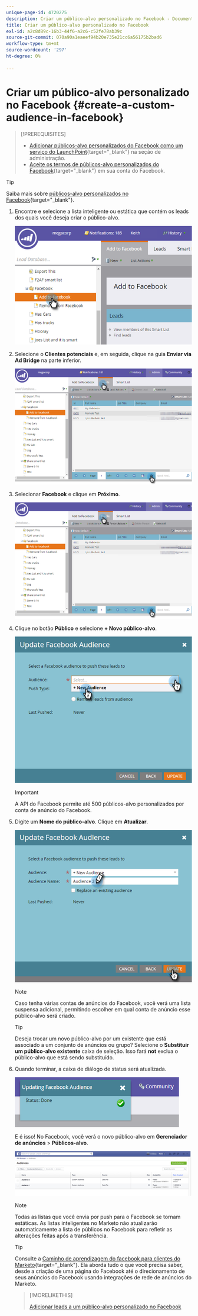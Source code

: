```yaml
---
unique-page-id: 4720275
description: Criar um público-alvo personalizado no Facebook - Documentos do Marketo - Documentação do produto
title: Criar um público-alvo personalizado no Facebook
exl-id: a2c8d89c-16b3-44f6-a2c6-c52fe78ab39c
source-git-commit: 070a90a1eaeef94b20e735e21cc6a56175b2bad6
workflow-type: tm+mt
source-wordcount: '297'
ht-degree: 0%

---
```


# Criar um público-alvo personalizado no Facebook {#create-a-custom-audience-in-facebook}

>[!PREREQUISITES]
>
>* [Adicionar públicos-alvo personalizados do Facebook como um serviço do LaunchPoint](/help/marketo/product-docs/demand-generation/ad-network-integrations/add-facebook-custom-audiences-as-a-launchpoint-service.md){target=&quot;_blank&quot;} na seção de administração.
>* [Aceite os termos de públicos-alvo personalizados do Facebook](https://www.facebook.com/ads/manage/customaudiences/tos.php){target=&quot;_blank&quot;} em sua conta do Facebook.


>[!TIP]
>
>Saiba mais sobre [públicos-alvo personalizados no Facebook](https://www.facebook.com/help/341425252616329){target=&quot;_blank&quot;}.

1. Encontre e selecione a lista inteligente ou estática que contém os leads dos quais você deseja criar o público-alvo.

   ![](assets/create-a-custom-audience-in-facebook-1.png)

1. Selecione o **Clientes potenciais** e, em seguida, clique na guia **Enviar via Ad Bridge** na parte inferior.

   ![](assets/create-a-custom-audience-in-facebook-2.png)

1. Selecionar **Facebook** e clique em **Próximo**.

   ![](assets/create-a-custom-audience-in-facebook-3.png)

1. Clique no botão **Público** e selecione **+ Novo público-alvo**.

   ![](assets/create-a-custom-audience-in-facebook-4.png)

   >[!IMPORTANT]
   >
   >A API do Facebook permite até 500 públicos-alvo personalizados por conta de anúncio do Facebook.

1. Digite um **Nome do público-alvo**. Clique em **Atualizar**.

   ![](assets/create-a-custom-audience-in-facebook-5.png)

   >[!NOTE]
   >
   >Caso tenha várias contas de anúncios do Facebook, você verá uma lista suspensa adicional, permitindo escolher em qual conta de anúncio esse público-alvo será criado.

   >[!TIP]
   >
   >Deseja trocar um novo público-alvo por um existente que está associado a um conjunto de anúncios ou grupo? Selecione o **Substituir um público-alvo existente** caixa de seleção. Isso fará **not** exclua o público-alvo que está sendo substituído.

1. Quando terminar, a caixa de diálogo de status será atualizada.

   ![](assets/create-a-custom-audience-in-facebook-6.png)

   E é isso! No Facebook, você verá o novo público-alvo em **Gerenciador de anúncios** > **Públicos-alvo**.

   ![](assets/create-a-custom-audience-in-facebook-7.png)

   >[!NOTE]
   >
   >Todas as listas que você envia por push para o Facebook se tornam estáticas. As listas inteligentes no Marketo não atualizarão automaticamente a lista de públicos no Facebook para refletir as alterações feitas após a transferência.

   >[!TIP]
   >
   >Consulte a [Caminho de aprendizagem do facebook para clientes do Marketo](https://facebook.exceedlms.com/student/enrollments/create_enrollment_from_token/BF9TqSaCvM73PP4ScjhCm4fi){target=&quot;_blank&quot;}. Ela aborda tudo o que você precisa saber, desde a criação de uma página do Facebook até o direcionamento de seus anúncios do Facebook usando integrações de rede de anúncios do Marketo.

   >[!MORELIKETHIS]
   >
   >[Adicionar leads a um público-alvo personalizado no Facebook](/help/marketo/product-docs/demand-generation/facebook/add-leads-to-a-custom-audience-in-facebook.md)

